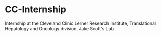 # CC-Internship
Internship at the Cleveland Clinic Lerner Research Institute, Translational Hepatology and Oncology division, Jake Scott's Lab
